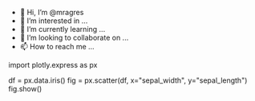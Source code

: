 - 👋 Hi, I’m @mragres
- 👀 I’m interested in ...
- 🌱 I’m currently learning ...
- 💞️ I’m looking to collaborate on ...
- 📫 How to reach me ...

<!---
mragres/mragres is a ✨ special ✨ repository because its `README.md` (this file) appears on your GitHub profile.
You can click the Preview link to take a look at your changes.
--->import plotly.express as px

df = px.data.iris()
fig = px.scatter(df, x="sepal_width", y="sepal_length")
fig.show()
